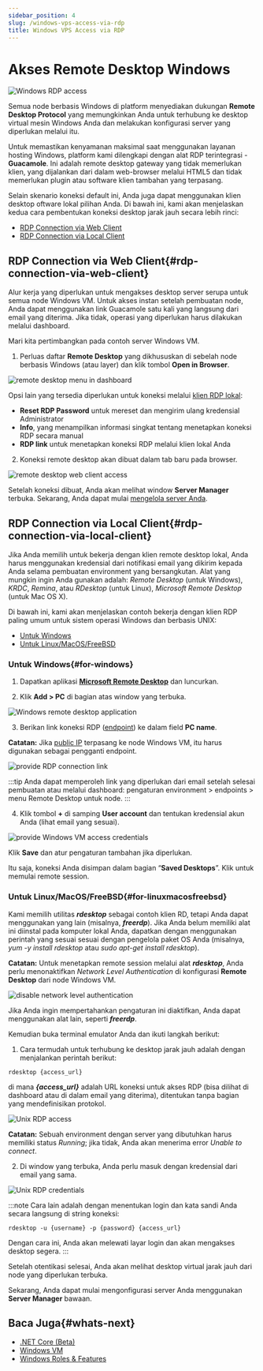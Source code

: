 ```yaml
---
sidebar_position: 4
slug: /windows-vps-access-via-rdp
title: Windows VPS Access via RDP
---
```


# Akses Remote Desktop Windows

![Windows RDP access](#)

Semua node berbasis Windows di platform menyediakan dukungan **Remote Desktop Protocol** yang memungkinkan Anda untuk terhubung ke desktop virtual mesin Windows Anda dan melakukan konfigurasi server yang diperlukan melalui itu.

Untuk memastikan kenyamanan maksimal saat menggunakan layanan hosting Windows, platform kami dilengkapi dengan alat RDP terintegrasi - **Guacamole**. Ini adalah remote desktop gateway yang tidak memerlukan klien, yang dijalankan dari dalam web-browser melalui HTML5 dan tidak memerlukan plugin atau software klien tambahan yang terpasang.

Selain skenario koneksi default ini, Anda juga dapat menggunakan klien desktop oftware lokal pilihan Anda. Di bawah ini, kami akan menjelaskan kedua cara pembentukan koneksi desktop jarak jauh secara lebih rinci:

- [RDP Connection via Web Client](https://docs.dewacloud.com/#rdp-connection-via-web-client)
- [RDP Connection via Local Client](https://docs.dewacloud.com/#rdp-connection-via-local-client)

## RDP Connection via Web Client{#rdp-connection-via-web-client}

Alur kerja yang diperlukan untuk mengakses desktop server serupa untuk semua node Windows VM. Untuk akses instan setelah pembuatan node, Anda dapat menggunakan link Guacamole satu kali yang langsung dari email yang diterima. Jika tidak, operasi yang diperlukan harus dilakukan melalui dashboard.

Mari kita pertimbangkan pada contoh server Windows VM.

1. Perluas daftar **Remote Desktop** yang dikhususkan di sebelah node berbasis Windows (atau layer) dan klik tombol **Open in Browser**.

![remote desktop menu in dashboard](#)

Opsi lain yang tersedia diperlukan untuk koneksi melalui [klien RDP lokal](https://docs.dewacloud.com/#rdp-connection-via-local-client):

- **Reset RDP Password** untuk mereset dan mengirim ulang kredensial Administrator
- **Info**, yang menampilkan informasi singkat tentang menetapkan koneksi RDP secara manual
- **RDP link** untuk menetapkan koneksi RDP melalui klien lokal Anda

2. Koneksi remote desktop akan dibuat dalam tab baru pada browser.

![remote desktop web client access](#)

Setelah koneksi dibuat, Anda akan melihat window **Server Manager** terbuka. Sekarang, Anda dapat mulai [mengelola server Anda](https://docs.dewacloud.com/win-vps-roles-features/).

## RDP Connection via Local Client{#rdp-connection-via-local-client}

Jika Anda memilih untuk bekerja dengan klien remote desktop lokal, Anda harus menggunakan kredensial dari notifikasi email yang dikirim kepada Anda selama pembuatan environment yang bersangkutan. Alat yang mungkin ingin Anda gunakan adalah: _Remote Desktop_ (untuk Windows), _KRDC_, _Remina_, atau _RDesktop_ (untuk Linux), _Microsoft Remote Desktop_ (untuk Mac OS X).

Di bawah ini, kami akan menjelaskan contoh bekerja dengan klien RDP paling umum untuk sistem operasi Windows dan berbasis UNIX:

- [Untuk Windows](https://docs.dewacloud.com/#for-windows)
- [Untuk Linux/MacOS/FreeBSD](https://docs.dewacloud.com/#for-linuxmacosfreebsd)

### Untuk Windows{#for-windows}

1. Dapatkan aplikasi **[Microsoft Remote Desktop](https://www.microsoft.com/en-us/p/microsoft-remote-desktop/9wzdncrfj3ps#activetab=pivot:overviewtab)** dan luncurkan.

2. Klik **Add > PC** di bagian atas window yang terbuka.

![Windows remote desktop application](#)

3. Berikan link koneksi RDP ([endpoint](https://docs.dewacloud.com/endpoints/)) ke dalam field **PC name**.

**Catatan:** Jika [public IP](https://www.virtuozzo.com/application-platform-docs/public-ip/) terpasang ke node Windows VM, itu harus digunakan sebagai pengganti endpoint.

![provide RDP connection link](#)

:::tip
Anda dapat memperoleh link yang diperlukan dari email setelah selesai pembuatan atau melalui dashboard: pengaturan environment > endpoints > menu Remote Desktop untuk node.
:::

4. Klik tombol **+** di samping **User account** dan tentukan kredensial akun Anda (lihat email yang sesuai).

![provide Windows VM access credentials](#)

Klik **Save** dan atur pengaturan tambahan jika diperlukan.

Itu saja, koneksi Anda disimpan dalam bagian “**Saved Desktops**”. Klik untuk memulai remote session.

### Untuk Linux/MacOS/FreeBSD{#for-linuxmacosfreebsd}

Kami memilih utilitas _**rdesktop**_ sebagai contoh klien RD, tetapi Anda dapat menggunakan yang lain (misalnya, _**freerdp**_). Jika Anda belum memiliki alat ini diinstal pada komputer lokal Anda, dapatkan dengan menggunakan perintah yang sesuai sesuai dengan pengelola paket OS Anda (misalnya, _yum -y install rdesktop_ atau _sudo apt-get install rdesktop_).

**Catatan:** Untuk menetapkan remote session melalui alat _**rdesktop**_, Anda perlu menonaktifkan _Network Level Authentication_ di konfigurasi **Remote Desktop** dari node Windows VM.

![disable network level authentication](#)

Jika Anda ingin mempertahankan pengaturan ini diaktifkan, Anda dapat menggunakan alat lain, seperti _**freerdp**_.

Kemudian buka terminal emulator Anda dan ikuti langkah berikut:

1. Cara termudah untuk terhubung ke desktop jarak jauh adalah dengan menjalankan perintah berikut:

```
rdesktop {access_url}
```

di mana _**\{access_url\}**_ adalah URL koneksi untuk akses RDP (bisa dilihat di dashboard atau di dalam email yang diterima), ditentukan tanpa bagian yang mendefinisikan protokol.

![Unix RDP access](#)

**Catatan:** Sebuah environment dengan server yang dibutuhkan harus memiliki status _Running_; jika tidak, Anda akan menerima error _Unable to connect_.

2. Di window yang terbuka, Anda perlu masuk dengan kredensial dari email yang sama.

![Unix RDP credentials](#)

:::note
Cara lain adalah dengan menentukan login dan kata sandi Anda secara langsung di string koneksi:
```
rdesktop -u {username} -p {password} {access_url}
```
Dengan cara ini, Anda akan melewati layar login dan akan mengakses desktop segera.
:::

Setelah otentikasi selesai, Anda akan melihat desktop virtual jarak jauh dari node yang diperlukan terbuka.

Sekarang, Anda dapat mulai mengonfigurasi server Anda menggunakan **Server Manager** bawaan.

## Baca Juga{#whats-next}

- [.NET Core (Beta)](https://docs.dewacloud.com/net-core/)
- [Windows VM](https://docs.dewacloud.com/win-vm/)
- [Windows Roles & Features](https://docs.dewacloud.com/win-vps-roles-features/)